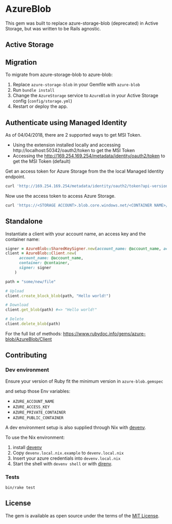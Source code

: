 # AzureBlob

This gem was built to replace azure-storage-blob (deprecated) in Active Storage, but was written to be Rails agnostic.

## Active Storage

## Migration
To migrate from azure-storage-blob to azure-blob:

1. Replace `azure-storage-blob` in your Gemfile with `azure-blob`
2. Run `bundle install`
3. Change the `AzureStorage` service to `AzureBlob`  in your Active Storage config (`config/storage.yml`)
4. Restart or deploy the app.

## Authenticate using Managed Identity

As of 04/04/2018, there are 2 supported ways to get MSI Token.

- Using the extension installed locally and accessing http://localhost:50342/oauth2/token to get the MSI Token
- Accessing the http://169.254.169.254/metadata/identity/oauth2/token to get the MSI Token (default)

Get an access token for Azure Storage from the  the local Managed Identity endpoint.
```bash
curl 'http://169.254.169.254/metadata/identity/oauth2/token?api-version=2018-02-01&resource=https%3A%2F%2Fstorage.azure.com%2F' -H Metadata:true
```

Now use the access token to access Azure Storage.
```bash
curl 'https://<STORAGE ACCOUNT>.blob.core.windows.net/<CONTAINER NAME>/<FILE NAME>' -H "x-ms-version: 2017-11-09" -H "Authorization: Bearer <ACCESS TOKEN>"
```

## Standalone

Instantiate a client with your account name, an access key and the container name:

```ruby
signer = AzureBlob::SharedKeySigner.new(account_name: @account_name, access_key: @access_key)
client = AzureBlob::Client.new(
      account_name: @account_name,
      container: @container,
      signer: signer
    )

path = "some/new/file"

# Upload
client.create_block_blob(path, "Hello world!")

# Download
client.get_blob(path) #=> "Hello world!"

# Delete
client.delete_blob(path)
```

For the full list of methods: https://www.rubydoc.info/gems/azure-blob/AzureBlob/Client

## Contributing

### Dev environment

Ensure your version of Ruby fit the minimum version in `azure-blob.gemspec`

and setup those Env variables:

- `AZURE_ACCOUNT_NAME`
- `AZURE_ACCESS_KEY`
- `AZURE_PRIVATE_CONTAINER`
- `AZURE_PUBLIC_CONTAINER`


A dev environment setup is also supplied through Nix with [devenv](https://devenv.sh/).

To use the Nix environment:
1. install [devenv](https://devenv.sh/)
2. Copy `devenv.local.nix.example` to `devenv.local.nix`
3. Insert your azure credentials into `devenv.local.nix`
4. Start the shell with `devenv shell` or with [direnv](https://direnv.net/).

### Tests

`bin/rake test`

## License

The gem is available as open source under the terms of the [MIT License](https://opensource.org/licenses/MIT).
